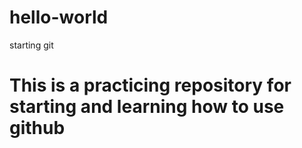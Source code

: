 # hello-world
starting git
# This is a practicing repository for starting and learning how to use github
# 
